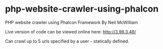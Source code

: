 # php-website-crawler-using-phalcon
PHP website crawler using Phalcon Framework
By Neil McWilliam

Live version of code can be viewed online here: 
http://3.98.3.48/

Can crawl up to 5 urls specified by a user - statically defined. 
